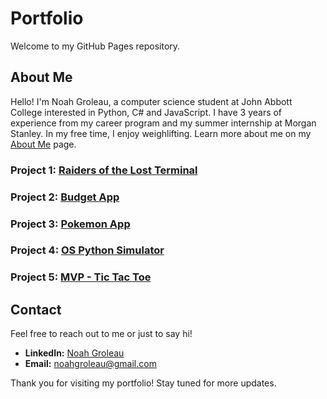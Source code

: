 # Portfolio

Welcome to my GitHub Pages repository.

## About Me
Hello! I'm Noah Groleau, a computer science student at John Abbott College interested in Python, C# and JavaScript. I have 3 years of experience from my career program and my summer internship at Morgan Stanley. In my free time, I enjoy weighlifting.
Learn more about me on my [About Me](https://noahgjac.github.io/about.html) page.

### Project 1: [Raiders of the Lost Terminal](https://github.com/NoahGJAC/RaidersOfTheLostTerminal)

### Project 2: [Budget App](https://github.com/NoahGJAC/BudgetApp)

### Project 3: [Pokemon App](https://github.com/NoahGJAC/PokemonFullStackApp)

### Project 4: [OS Python Simulator](https://github.com/NoahGJAC/Operating-System-Project)

### Project 5: [MVP - Tic Tac Toe](https://github.com/NoahGJAC/MVP-TicTacToe/)

## Contact

Feel free to reach out to me or just to say hi!

- **LinkedIn:** [Noah Groleau](https://www.linkedin.com/in/noah-groleau-7b303a294/)
- **Email:** [noahgroleau@gmail.com](mailto:noahgroleau@gmail.com)

Thank you for visiting my portfolio! Stay tuned for more updates.

